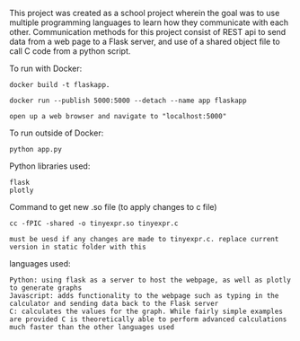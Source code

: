 This project was created as a school project wherein the goal was to use multiple programming languages to learn how they communicate with each other. Communication methods for this project consist of REST api to send data from a web page to a Flask server, and use of a shared object file to call C code from a python script.

To run with Docker:
    
    docker build -t flaskapp.
    
    docker run --publish 5000:5000 --detach --name app flaskapp

    open up a web browser and navigate to "localhost:5000"

To run outside of Docker:
    
    python app.py

Python libraries used:
    
    flask
    plotly

Command to get new .so file (to apply changes to c file)
    
    cc -fPIC -shared -o tinyexpr.so tinyexpr.c
    
    must be uesd if any changes are made to tinyexpr.c. replace current version in static folder with this


languages used:
    
    Python: using flask as a server to host the webpage, as well as plotly to generate graphs
    Javascript: adds functionality to the webpage such as typing in the calculator and sending data back to the Flask server
    C: calculates the values for the graph. While fairly simple examples are provided C is theoretically able to perform advanced calculations much faster than the other languages used

